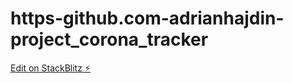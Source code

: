 # https-github.com-adrianhajdin-project_corona_tracker

[Edit on StackBlitz ⚡️](https://stackblitz.com/edit/stackblitz-starters-cm969p)